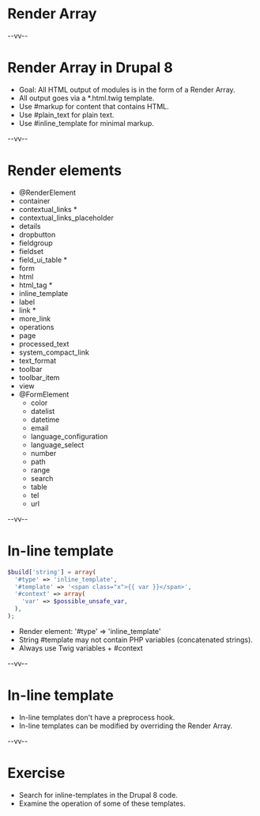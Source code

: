 # Render Array

--vv--

# Render Array in Drupal 8
- Goal: All HTML output of modules is in the form of a Render Array.
- All output goes via a *.html.twig template.
- Use #markup for content that contains HTML.
- Use #plain_text for plain text.
- Use #inline_template for minimal markup.

--vv--

# Render elements
<!-- .slide: class="layout-three-col" style="font-size: 70%" -->

- @RenderElement
- container
- contextual_links *
- contextual_links_placeholder
- details
- dropbutton
- fieldgroup
- fieldset
- field_ui_table *
- form
- html
- html_tag *
- inline_template
- label
- link *
- more_link
- operations
- page
- processed_text
- system_compact_link
- text_format
- toolbar
- toolbar_item
- view
- @FormElement
  - color
  - datelist
  - datetime
  - email
  - language_configuration
  - language_select
  - number
  - path
  - range
  - search
  - table
  - tel
  - url

--vv--

# In-line template

```php
$build['string'] = array(
  '#type' => 'inline_template',
  '#template' => '<span class="x">{{ var }}</span>',
  '#context' => array(
    'var' => $possible_unsafe_var,
  ),
);
```

- Render element: '#type' => 'inline_template'
- String #template may not contain PHP variables (concatenated strings). 
- Always use Twig variables + #context

--vv--

# In-line template
- In-line templates don't have a preprocess hook.
- In-line templates can be modified by overriding the Render Array.

--vv--

# Exercise
- Search for inline-templates in the Drupal 8 code.
- Examine the operation of some of these templates.

